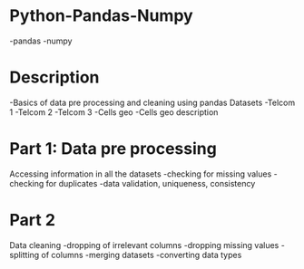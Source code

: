 # Python-Pandas-Numpy
-pandas
-numpy
# Description
-Basics of data pre processing and cleaning using pandas
Datasets
-Telcom 1
-Telcom 2
-Telcom 3
-Cells geo
-Cells geo description
# Part 1: Data pre processing
Accessing information in all the datasets 
-checking for missing values
-checking for duplicates
-data validation, uniqueness, consistency
# Part 2
Data cleaning
-dropping of irrelevant columns
-dropping missing values
-splitting of columns
-merging datasets
-converting data types
